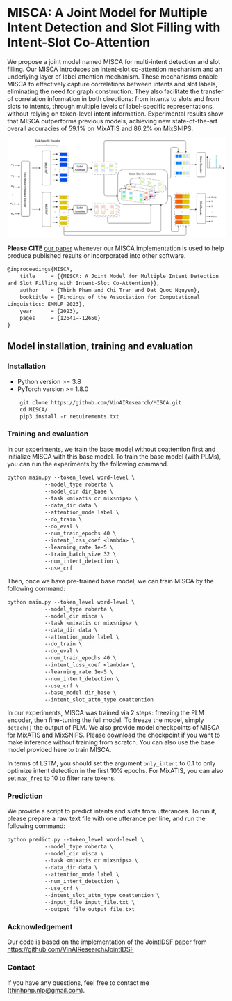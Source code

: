 # MISCA: A Joint Model for Multiple Intent Detection and Slot Filling with Intent-Slot Co-Attention

We propose a joint model named MISCA for multi-intent detection and slot filling. Our MISCA introduces an intent-slot co-attention mechanism and an underlying layer of label attention mechanism. These mechanisms enable MISCA to effectively capture correlations between intents and slot labels, eliminating the need for graph construction. They also facilitate the transfer of correlation information in both directions: from intents to slots and from slots to intents, through multiple levels of label-specific representations, without relying on token-level intent information. Experimental results show that MISCA outperforms previous models, achieving new state-of-the-art overall accuracies of 59.1% on MixATIS and 86.2% on MixSNIPS.

<p align="center">	
<img width="600" alt="model" src="model.png">
</p>

**Please CITE** [our paper](https://aclanthology.org/2023.findings-emnlp.841) whenever our MISCA implementation is used to help produce published results or incorporated into other software.

    @inproceedings{MISCA,
        title     = {{MISCA: A Joint Model for Multiple Intent Detection and Slot Filling with Intent-Slot Co-Attention}},
        author    = {Thinh Pham and Chi Tran and Dat Quoc Nguyen},
        booktitle = {Findings of the Association for Computational Linguistics: EMNLP 2023},
        year      = {2023},
        pages     = {12641–-12650}
    }


## Model installation, training and evaluation

### Installation
- Python version >= 3.8
- PyTorch version >= 1.8.0

```
    git clone https://github.com/VinAIResearch/MISCA.git
    cd MISCA/
    pip3 install -r requirements.txt
```

### Training and evaluation
In our experiments, we train the base model without coattention first and initialize MISCA with this base model. 
To train the base model (with PLMs), you can run the experiments by the following command.
```
python main.py --token_level word-level \
            --model_type roberta \
            --model_dir dir_base \
            --task <mixatis or mixsnips> \
            --data_dir data \
            --attention_mode label \
            --do_train \
            --do_eval \
            --num_train_epochs 40 \
            --intent_loss_coef <lambda> \
            --learning_rate 1e-5 \
            --train_batch_size 32 \
            --num_intent_detection \
            --use_crf
```
Then, once we have pre-trained base model, we can train MISCA by the following command:

```
python main.py --token_level word-level \
            --model_type roberta \
            --model_dir misca \
            --task <mixatis or mixsnips> \
            --data_dir data \
            --attention_mode label \
            --do_train \
            --do_eval \
            --num_train_epochs 40 \
            --intent_loss_coef <lambda> \
            --learning_rate 1e-5 \
            --num_intent_detection \
            --use_crf \ 
            --base_model dir_base \
            --intent_slot_attn_type coattention
```
In our experiments, MISCA was trained via 2 steps: freezing the PLM encoder, then fine-tuning the full model. To freeze the model, simply `detach()` the output of PLM.
We also provide model checkpoints of MISCA for MixATIS and MixSNIPS. Please [download](https://drive.google.com/drive/folders/1BdiXsokWZ8OzhvRf3mbJRGRPNNBjK4Rj) the checkpoint if you want to make inference without training from scratch. You can also use the base model provided here to train MISCA.

In terms of LSTM, you should set the argument `only_intent` to 0.1 to only optimize intent detection in the first 10% epochs. For MixATIS, you can also set `max_freq` to 10 to filter rare tokens.
### Prediction
We provide a script to predict intents and slots from utterances. To run it, please prepare a raw text file with one utterance per line, and run the following command:
```
python predict.py --token_level word-level \
            --model_type roberta \
            --model_dir misca \
            --task <mixatis or mixsnips> \
            --data_dir data \
            --attention_mode label \
            --num_intent_detection \
            --use_crf \
            --intent_slot_attn_type coattention \
            --input_file input_file.txt \
            --output_file output_file.txt
```

### Acknowledgement

Our code is based on the implementation of the JointIDSF paper from https://github.com/VinAIResearch/JointIDSF

### Contact
If you have any questions, feel free to contact me (thinhphp.nlp@gmail.com).
